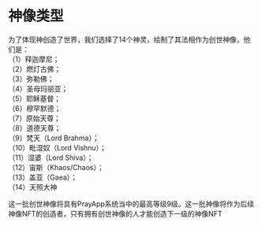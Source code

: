 # 神像类型 

为了体现神创造了世界，我们选择了14个神灵，绘制了其法相作为创世神像，他们是：  
（1）释迦摩尼；  
（2）燃灯古佛；  
（3）弥勒佛；  
（4）圣母玛丽亚；  
（5）耶稣基督；  
（6）穆罕默德；  
（7）原始天尊；  
（8）道德天尊；  
（9）梵天（Lord Brahma）；  
（10）毗湿奴（Lord Vishnu）；  
（11）湿婆（Lord Shiva）；  
（12）宙斯（Khaos/Chaos）；  
（13）盖亚（Gaea）；  
（14）天照大神  

这一批创世神像将具有PrayApp系统当中的最高等级9级。这一批神像将作为后续神像NFT的创造者，只有拥有创世神像的人才能创造下一级的神像NFT
